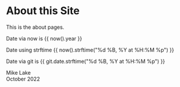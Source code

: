 # About this Site

This is the about pages.

Date via now is {{ now().year }}

Date using strftime {{ now().strftime("%d %B, %Y at %H:%M %p") }}

Date via git is {{ git.date.strftime("%d %B, %Y at %H:%M %p") }}

Mike Lake     
October 2022
